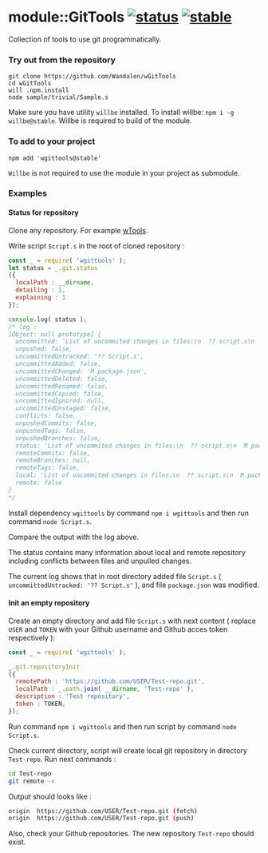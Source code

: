 
# module::GitTools  [![status](https://github.com/Wandalen/wGitTools/actions/workflows/StandardPublish.yml/badge.svg)](https://github.com/Wandalen/wGitTools/actions/workflows/StandardPublish.yml) [![stable](https://img.shields.io/badge/stability-stable-brightgreen.svg)](https://github.com/emersion/stability-badges#stable)

Collection of tools to use git programmatically.

### Try out from the repository

```
git clone https://github.com/Wandalen/wGitTools
cd wGitTools
will .npm.install
node sample/trivial/Sample.s
```

Make sure you have utility `willbe` installed. To install willbe: `npm i -g willbe@stable`. Willbe is required to build of the module.

### To add to your project

```
npm add 'wgittools@stable'
```

`Willbe` is not required to use the module in your project as submodule.

### Examples

#### Status for repository

Clone any repository. For example [wTools](https://github.com/Wandalen/wTools.git).

Write script `Script.s` in the root of cloned repository :

```js
const _ = require( 'wgittools' );
let status = _.git.status
({
  localPath : __dirname,
  detailing : 1,
  explaining : 1
});

console.log( status );
/* log :
[Object: null prototype] {
  uncommitted: 'List of uncommited changes in files:\n  ?? script.s\n  M package.json',
  unpushed: false,
  uncommittedUntracked: '?? Script.s',
  uncommittedAdded: false,
  uncommittedChanged: 'M package.json',
  uncommittedDeleted: false,
  uncommittedRenamed: false,
  uncommittedCopied: false,
  uncommittedIgnored: null,
  uncommittedUnstaged: false,
  conflicts: false,
  unpushedCommits: false,
  unpushedTags: false,
  unpushedBranches: false,
  status: 'List of uncommited changes in files:\n  ?? script.s\n  M package.json',
  remoteCommits: false,
  remoteBranches: null,
  remoteTags: false,
  local: 'List of uncommited changes in files:\n  ?? script.s\n  M package.json',
  remote: false
}
*/
```

Install dependency `wgittools` by command `npm i wgittools` and then run command `node Script.s`.

Compare the output with the log above.

The status contains many information about local and remote repository including conflicts between files and unpulled changes.

The current log shows that in root directory added file `Script.s` ( `uncommittedUntracked: '?? Script.s'` ), and file `package.json` was modified.

#### Init an empty repository

Create an empty directory and add file `Script.s` with next content ( replace `USER` and `TOKEN` with your Github username and Github acces token respectively ):

```js
const _ = require( 'wgittools' );

_.git.repositoryInit
({
  remotePath : 'https://github.com/USER/Test-repo.git',
  localPath : _.path.join( __dirname, 'Test-repo' ),
  description : 'Test repository',
  token : TOKEN,
});
```

Run command `npm i wgittools` and then run script by command `node Script.s`.

Check current directory, script will create local git repository in directory `Test-repo`. Run next commands :

```bash
cd Test-repo
git remote -v
```

Output should looks like :

```bash
origin	https://github.com/USER/Test-repo.git (fetch)
origin	https://github.com/USER/Test-repo.git (push)
```

Also, check your Github repositories. The new repository `Test-repo` should exist.
